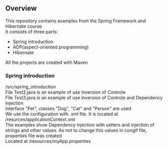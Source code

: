 <h2>Overview</h2>
This repository contains examples from the Spring Framework and Hibernate course
<br>
It consists of three parts:
<br> 
<ul>
  <li>Spring introduction</li>
  <li>AOP(aspect-oriented programming)</li>
  <li>Hibernate</li>
</ul>
All the projects are created with Maven
<h3>Spring introduction</h3>
/src/spring_introduction
<br>
File Test2.java is an example of use Inversion of Controle
<br>
File Test3.java is an example of use Inversion of Controle and Dependency Injection
<br>
Interface "Pet", classes "Dog", "Cat" and "Person" are used
<br>
We use the configuration with .xml file. It is located at /resurces/applicationContext.xml
<br>
The examples show Dependency Injection with setters and injection of strings and other values. As not to change this values in congif file, properties file was created
<br>
Located at /resources/myApp.properties
<br>


